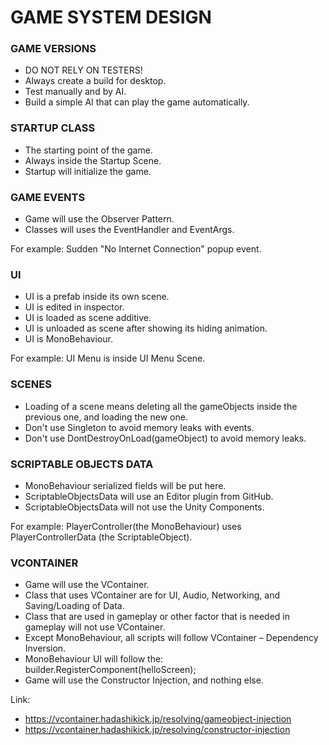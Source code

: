 # GAME SYSTEM DESIGN

### GAME VERSIONS
- DO NOT RELY ON TESTERS!
- Always create a build for desktop.
- Test manually and by AI.
- Build a simple AI that can play the game automatically.

### STARTUP CLASS
- The starting point of the game.
- Always inside the Startup Scene.
- Startup will initialize the game.

### GAME EVENTS
- Game will use the Observer Pattern.
- Classes will uses the EventHandler and EventArgs.

For example:
Sudden "No Internet Connection" popup event.

### UI
- UI is a prefab inside its own scene.
- UI is edited in inspector.
- UI is loaded as scene additive.
- UI is unloaded as scene after showing its hiding animation.
- UI is MonoBehaviour.

For example:
UI Menu is inside UI Menu Scene.

### SCENES
- Loading of a scene means deleting all the gameObjects inside the previous one, and loading the new one.
- Don't use Singleton to avoid memory leaks with events.
- Don't use DontDestroyOnLoad(gameObject) to avoid memory leaks.

### SCRIPTABLE OBJECTS DATA
- MonoBehaviour serialized fields will be put here.
- ScriptableObjectsData will use an Editor plugin from GitHub.
- ScriptableObjectsData will not use the Unity Components.

For example:
PlayerController(the MonoBehaviour) uses PlayerControllerData (the ScriptableObject).

### VCONTAINER
- Game will use the VContainer.
- Class that uses VContainer are for UI, Audio, Networking, and Saving/Loading of Data.
- Class that are used in gameplay or other factor that is needed in gameplay will not use VContainer.
- Except MonoBehaviour, all scripts will follow VContainer – Dependency Inversion.
- MonoBehaviour UI will follow the: builder.RegisterComponent(helloScreen);
- Game will use the Constructor Injection, and nothing else.

Link:
- https://vcontainer.hadashikick.jp/resolving/gameobject-injection
- https://vcontainer.hadashikick.jp/resolving/constructor-injection
